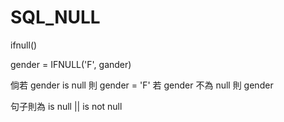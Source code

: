 # SQL_NULL
ifnull()

gender = IFNULL('F', gander) 

倘若 gender is null 則 gender = 'F'
若 gender 不為 null 則 gender


句子則為 is null || is not null
